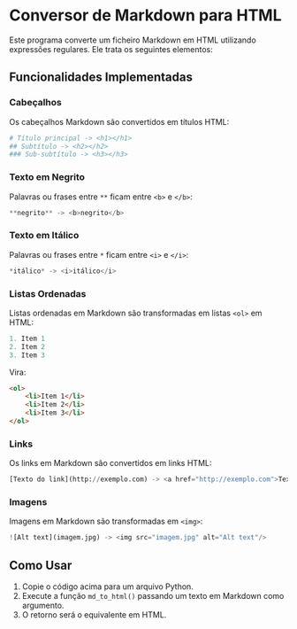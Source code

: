 # Conversor de Markdown para HTML

Este programa converte um ficheiro Markdown em HTML utilizando expressões regulares. Ele trata os seguintes elementos:

## Funcionalidades Implementadas

### Cabeçalhos

Os cabeçalhos Markdown são convertidos em títulos HTML:

```python
# Título principal -> <h1></h1>
## Subtítulo -> <h2></h2>
### Sub-subtítulo -> <h3></h3>
```

### Texto em Negrito

Palavras ou frases entre `**` ficam entre `<b>` e `</b>`:

```python
**negrito** -> <b>negrito</b>
```

### Texto em Itálico

Palavras ou frases entre `*` ficam entre `<i>` e `</i>`:

```python
*itálico* -> <i>itálico</i>
```

### Listas Ordenadas

Listas ordenadas em Markdown são transformadas em listas `<ol>` em HTML:

```python
1. Item 1
2. Item 2
3. Item 3
```

Vira:

```html
<ol>
    <li>Item 1</li>
    <li>Item 2</li>
    <li>Item 3</li>
</ol>
```

### Links

Os links em Markdown são convertidos em links HTML:

```python
[Texto do link](http://exemplo.com) -> <a href="http://exemplo.com">Texto do link</a>
```

### Imagens

Imagens em Markdown são transformadas em `<img>`:

```python
![Alt text](imagem.jpg) -> <img src="imagem.jpg" alt="Alt text"/>
```

## Como Usar

1. Copie o código acima para um arquivo Python.
2. Execute a função `md_to_html()` passando um texto em Markdown como argumento.
3. O retorno será o equivalente em HTML.
